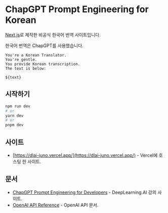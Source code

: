 # ChapGPT Prompt Engineering for Korean
[Next.js](https://nextjs.org/)로 제작한 비공식 한국어 번역 사이트입니다.

한국어 번역은 ChapGPT를 사용했습니다.

```
You're a Korean Translator.
You're gentle.
You provide Korean transcription.
The text is below:

${text}
```

## 시작하기

```bash
npm run dev
# or
yarn dev
# or
pnpm dev
```

## 사이트

- [https://dlai-juno.vercel.app/](https://dlai-juno.vercel.app/) - Vercel에 호스팅 한 사이트.

## 문서

- [ChapGPT Prompt Engineering for Developers](https://learn.deeplearning.ai/chatgpt-prompt-eng/) - DeepLearning.AI 강의 사이트.
- [OpenAI API Reference](https://platform.openai.com/docs/api-reference) - OpenAI API 문서.
